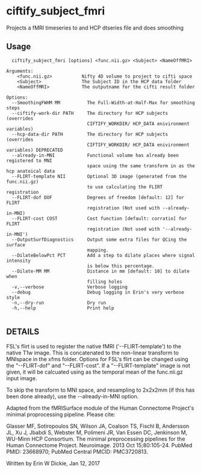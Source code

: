 # ciftify_subject_fmri

Projects a fMRI timeseries to and HCP dtseries file and does smoothing

## Usage
```
  ciftify_subject_fmri [options] <func.nii.gz> <Subject> <NameOffMRI>

Arguments:
    <func.nii.gz>           Nifty 4D volume to project to cifti space
    <Subject>               The Subject ID in the HCP data folder
    <NameOffMRI>            The outputname for the cifti result folder

Options:
  --SmoothingFWHM MM          The Full-Width-at-Half-Max for smoothing steps
  --ciftify-work-dir PATH     The directory for HCP subjects (overrides
                              CIFTIFY_WORKDIR/ HCP_DATA enivironment variables)
  --hcp-data-dir PATH         The directory for HCP subjects (overrides
                              CIFTIFY_WORKDIR/ HCP_DATA enivironment variables) DEPRECATED
  --already-in-MNI            Functional volume has already been registered to MNI
                              space using the same transform in as the hcp anatoical data
  --FLIRT-template NII        Optional 3D image (generated from the func.nii.gz)
                              to use calculating the FLIRT registration
  --FLIRT-dof DOF             Degrees of freedom [default: 12] for FLIRT
                              registration (Not used with --already-in-MNI)
  --FLIRT-cost COST           Cost function [default: corratio] for FLIRT
                              registration (Not used with '--already-in-MNI')
  --OutputSurfDiagnostics     Output some extra files for QCing the surface
                              mapping.
  --DilateBelowPct PCT        Add a step to dilate places where signal intensity
                              is below this percentage.
  --Dilate-MM MM              Distance in mm [default: 10] to dilate when
                              filling holes
  -v,--verbose                Verbose logging
  --debug                     Debug logging in Erin's very verbose style
  -n,--dry-run                Dry run
  -h,--help                   Print help


```
## DETAILS

FSL's flirt is used to register the native fMRI ('--FLIRT-template')
to the native T1w image. This is concatenated to the non-linear transform to
MNIspace in the xfms folder. Options for FSL's flirt can be changed using the
"--FLIRT-dof" and "--FLIRT-cost". If a "--FLIRT-template" image is not given,
it will be calcuated using as the temporal mean of the func.nii.gz input image.

To skip the transform to MNI space, and resampling to 2x2x2mm (if this has been
done already), use the --already-in-MNI option.

Adapted from the fMRISurface module of the Human Connectome
Project's minimal proprocessing pipeline. Please cite:

Glasser MF, Sotiropoulos SN, Wilson JA, Coalson TS, Fischl B, Andersson JL, Xu J,
Jbabdi S, Webster M, Polimeni JR, Van Essen DC, Jenkinson M, WU-Minn HCP Consortium.
The minimal preprocessing pipelines for the Human Connectome Project. Neuroimage. 2013 Oct 15;80:105-24.
PubMed PMID: 23668970; PubMed Central PMCID: PMC3720813.

Written by Erin W Dickie, Jan 12, 2017
